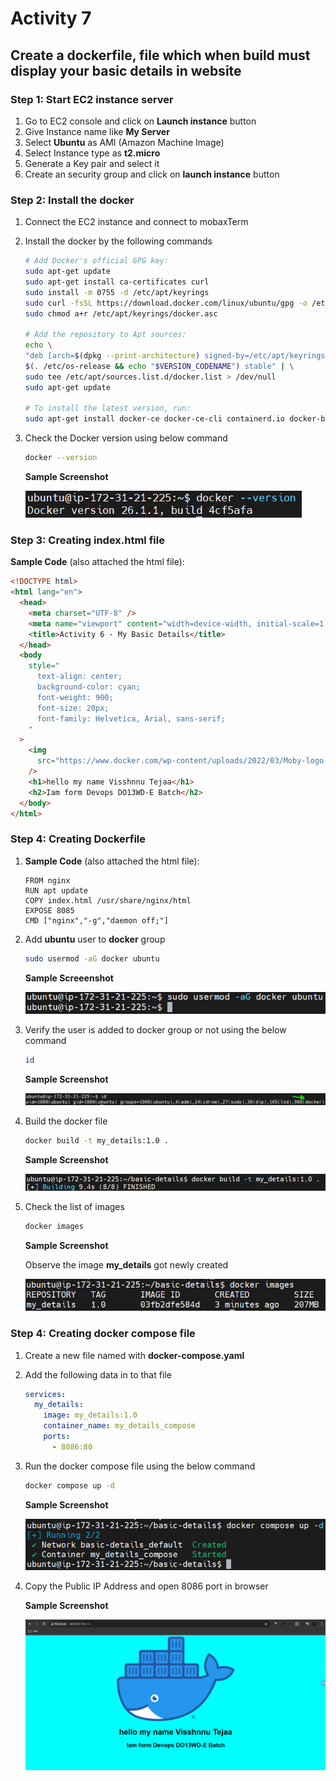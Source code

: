 # Activity 7

## Create a dockerfile, file which when build must display your basic details in website

### Step 1: Start EC2 instance server

1. Go to EC2 console and click on **Launch instance** button
2. Give Instance name like **My Server**
3. Select **Ubuntu** as AMI (Amazon Machine Image)
4. Select Instance type as **t2.micro**
5. Generate a Key pair and select it
6. Create an security group and click on **launch instance** button

### Step 2: Install the docker

1. Connect the EC2 instance and connect to mobaxTerm
2. Install the docker by the following commands

   ```bash
   # Add Docker's official GPG key:
   sudo apt-get update
   sudo apt-get install ca-certificates curl
   sudo install -m 0755 -d /etc/apt/keyrings
   sudo curl -fsSL https://download.docker.com/linux/ubuntu/gpg -o /etc/apt/keyrings/docker.asc
   sudo chmod a+r /etc/apt/keyrings/docker.asc

   # Add the repository to Apt sources:
   echo \
   "deb [arch=$(dpkg --print-architecture) signed-by=/etc/apt/keyrings/docker.asc] https://download.docker.com/linux/ubuntu \
   $(. /etc/os-release && echo "$VERSION_CODENAME") stable" | \
   sudo tee /etc/apt/sources.list.d/docker.list > /dev/null
   sudo apt-get update

   # To install the latest version, run:
   sudo apt-get install docker-ce docker-ce-cli containerd.io docker-buildx-plugin docker-compose-plugin
   ```

3. Check the Docker version using below command

   ```bash
   docker --version
   ```

   **Sample Screenshot**

   ![alt text](/images/Activity7/docker%20version.png)

### Step 3: Creating index.html file

**Sample Code** (also attached the html file):

```html
<!DOCTYPE html>
<html lang="en">
  <head>
    <meta charset="UTF-8" />
    <meta name="viewport" content="width=device-width, initial-scale=1.0" />
    <title>Activity 6 - My Basic Details</title>
  </head>
  <body
    style="
      text-align: center;
      background-color: cyan;
      font-weight: 900;
      font-size: 20px;
      font-family: Helvetica, Arial, sans-serif;
    "
  >
    <img
      src="https://www.docker.com/wp-content/uploads/2022/03/Moby-logo.png"
    />
    <h1>hello my name Visshnnu Tejaa</h1>
    <h2>Iam form Devops DO13WD-E Batch</h2>
  </body>
</html>
```

### Step 4: Creating Dockerfile

1. **Sample Code** (also attached the html file):

   ```docker
   FROM nginx
   RUN apt update
   COPY index.html /usr/share/nginx/html
   EXPOSE 8085
   CMD ["nginx","-g","daemon off;"]
   ```

2. Add **ubuntu** user to **docker** group

   ```bash
   sudo usermod -aG docker ubuntu
   ```

   **Sample Screeenshot**

   ![alt text](/images/Activity7/add_user_to_docker_grp.png)

3. Verify the user is added to docker group or not using the below command

   ```bash
   id
   ```

   **Sample Screenshot**

   ![alt text](/images/Activity7/user_docker_grp.png)

4. Build the docker file

   ```bash
   docker build -t my_details:1.0 .
   ```

   **Sample Screenshot**

   ![alt text](/images/Activity7/build.png)

5. Check the list of images

   ```bash
   docker images
   ```

   **Sample Screenshot**

   Observe the image **my_details** got newly created

   ![alt text](/images/Activity7/docker_images_1.png)

### Step 4: Creating docker compose file

1. Create a new file named with **docker-compose.yaml**

2. Add the following data in to that file

   ```yaml
   services:
     my_details:
       image: my_details:1.0
       container_name: my_details_compose
       ports:
         - 8086:80
   ```

3. Run the docker compose file using the below command

   ```bash
   docker compose up -d
   ```

   **Sample Screenshot**

   ![alt text](/images/Activity7/docker-compose-run.png)

4. Copy the Public IP Address and open 8086 port in browser

   **Sample Screenshot**

   ![alt text](/images/Activity7/web_page.png)
